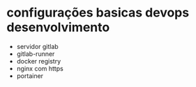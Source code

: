 # configurações basicas devops desenvolvimento

- servidor gitlab 
- gitlab-runner 
- docker registry
- nginx com https
- portainer